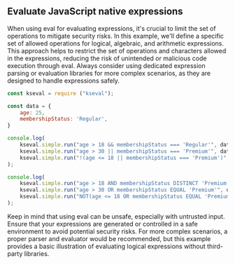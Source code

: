 ## Evaluate JavaScript native expressions 
When using eval for evaluating expressions, it's crucial to limit the set of operations to mitigate security risks. In this example, we'll define a specific set of allowed operations for logical, algebraic, and arithmetic expressions. This approach helps to restrict the set of operations and characters allowed in the expressions, reducing the risk of unintended or malicious code execution through eval. Always consider using dedicated expression parsing or evaluation libraries for more complex scenarios, as they are designed to handle expressions safely.

```js
const kseval = require ("kseval");
```

```js
const data = {
    age: 25,
    membershipStatus: 'Regular',
}
```

```js
console.log(
    kseval.simple.run("age > 18 && membershipStatus === 'Regular'", data) === true,
    kseval.simple.run("age > 30 || membershipStatus === 'Premium'", data) === false,
    kseval.simple.run("!(age <= 18 || membershipStatus === 'Premium')", data) === true,
);
```

```js
console.log(
    kseval.simple.run("age > 18 AND membershipStatus DISTINCT 'Premium'", data) === true,
    kseval.simple.run("age > 30 OR membershipStatus EQUAL 'Premium'", data) === false,
    kseval.simple.run("NOT(age <= 18 OR membershipStatus EQUAL 'Premium')", data) === true,
);
```

Keep in mind that using eval can be unsafe, especially with untrusted input. Ensure that your expressions are generated or controlled in a safe environment to avoid potential security risks. For more complex scenarios, a proper parser and evaluator would be recommended, but this example provides a basic illustration of evaluating logical expressions without third-party libraries.